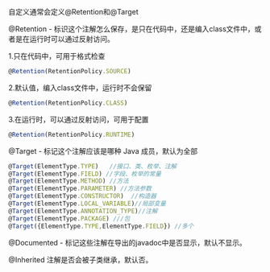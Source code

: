 自定义通常会定义@Retention和@Target



@Retention - 标识这个注解怎么保存，是只在代码中，还是编入class文件中，或者是在运行时可以通过反射访问。

1.只在代码中，可用于格式检查

```javascript
@Retention(RetentionPolicy.SOURCE)
```

2.默认值，编入class文件中，运行时不会保留

```javascript
@Retention(RetentionPolicy.CLASS)
```

3.在运行时，可以通过反射访问，可用于配置

```javascript
@Retention(RetentionPolicy.RUNTIME)
```





@Target - 标记这个注解应该是哪种 Java 成员，默认为全部

```javascript
@Target(ElementType.TYPE)   //接口、类、枚举、注解
@Target(ElementType.FIELD) //字段、枚举的常量
@Target(ElementType.METHOD) //方法
@Target(ElementType.PARAMETER) //方法参数
@Target(ElementType.CONSTRUCTOR)  //构造器
@Target(ElementType.LOCAL_VARIABLE)//局部变量
@Target(ElementType.ANNOTATION_TYPE)//注解
@Target(ElementType.PACKAGE) ///包   
@Target({ElementType.TYPE,ElementType.FIELD}) //多个
```





@Documented - 标记这些注解在导出的javadoc中是否显示，默认不显示。



@Inherited 注解是否会被子类继承，默认否。